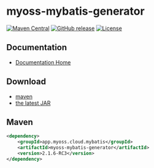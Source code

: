 # myoss-mybatis-generator

[![Maven Central](https://img.shields.io/maven-central/v/app.myoss.cloud.mybatis/myoss-mybatis-generator.svg)](https://maven-badges.herokuapp.com/maven-central/app.myoss.cloud.mybatis/myoss-mybatis-generator/)
[![GitHub release](https://img.shields.io/github/release/myoss-cloud/myoss-mybatis-generator.svg)](https://github.com/myoss-cloud/myoss-mybatis-generator/releases)
[![License](https://img.shields.io/badge/license-Apache%202-4EB1BA.svg)](https://www.apache.org/licenses/LICENSE-2.0.html)

## Documentation

- [Documentation Home](https://github.com/myoss-cloud/myoss-mybatis-generator/wiki)

## Download

- [maven][1]
- [the latest JAR][2]  

[1]: https://repo1.maven.org/maven2/app/myoss/cloud/mybatis/myoss-mybatis-generator/  
[2]: https://search.maven.org/remote_content?g=app.myoss.cloud.mybatis&a=myoss-mybatis-generator&v=LATEST

## Maven

```xml
<dependency>
    <groupId>app.myoss.cloud.mybatis</groupId>
    <artifactId>myoss-mybatis-generator</artifactId>
    <version>2.1.6-RC3</version>
</dependency>
```
